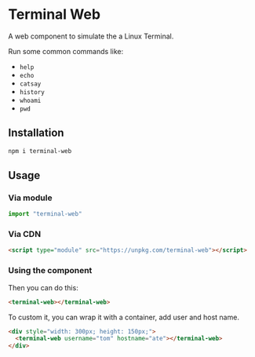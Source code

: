# Terminal Web

A web component to simulate the a Linux Terminal.

Run some common commands like:

- `help`
- `echo`
- `catsay`
- `history`
- `whoami`
- `pwd`


## Installation

```bash
npm i terminal-web
```

## Usage

### Via module

```js
import "terminal-web"

```

### Via CDN

```html
<script type="module" src="https://unpkg.com/terminal-web"></script>
```

### Using the component

Then you can do this:

```html
<terminal-web></terminal-web>
```

To custom it, you can wrap it with a container, add user and host name.

```html
<div style="width: 300px; height: 150px;">
  <terminal-web username="tom" hostname="ate"></terminal-web>
</div>
```

